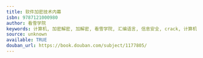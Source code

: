 ```yaml
---
title: 软件加密技术内幕
isbn: 9787121000980
author: 看雪学院
keywords: 计算机, 加密解密, 加解密, 看雪学院, 汇编语言, 信息安全, crack, 计算机技术
source: unknown
available: TRUE
douban_url: https://book.douban.com/subject/1177805/
---
```

